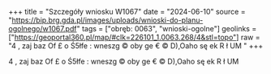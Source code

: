+++
title = "Szczegóły wniosku W1067"
date = "2024-06-10"
source = "https://bip.brg.gda.pl/images/uploads/wnioski-do-planu-ogolnego/w1067.pdf"
tags = ["obręb: 0063", "wnioski-ogolne"]
geolinks = ["https://geoportal360.pl/map/#clk=226101_1.0063.268/4&stl=topo"]
raw = "4 , zaj baz Of £ o Ś5łfe : wneszg © oby ge € © D),Oaho sę ek R ł UM "
+++

4 ,
zaj baz Of £ o Ś5łfe
: wneszg © oby ge € © D),Oaho sę ek
R ł UM



